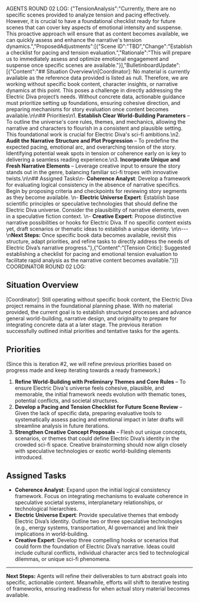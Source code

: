 AGENTS ROUND 02 LOG:
{"TensionAnalysis":"Currently, there are no specific scenes provided to analyze tension and pacing effectively. However, it is crucial to have a foundational checklist ready for future scenes that can cover key aspects of emotional intensity and suspense. This proactive approach will ensure that as content becomes available, we can quickly assess and enhance the narrative's tension dynamics.","ProposedAdjustments":[{"Scene ID":"TBD","Change":"Establish a checklist for pacing and tension evaluation.","Rationale":"This will prepare us to immediately assess and optimize emotional engagement and suspense once specific scenes are available."}],"BulletinboardUpdate":[{"Content":"## Situation Overview\n[Coordinator]: No material is currently available as the reference data provided is listed as null. Therefore, we are working without specific book content, character insights, or narrative dynamics at this point. This poses a challenge in directly addressing the Electric Diva project’s needs. Without concrete data, actionable guidance must prioritize setting up foundations, ensuring cohesive direction, and preparing mechanisms for story evaluation once content becomes available.\n\n## Priorities\n1. **Establish Clear World-Building Parameters** – To outline the universe's core rules, themes, and mechanics, allowing the narrative and characters to flourish in a consistent and plausible setting. This foundational work is crucial for Electric Diva's sci-fi ambitions.\n2. **Audit the Narrative Structure and Plot Progression** – To predefine the expected pacing, emotional arc, and overarching tension of the story. Identifying potential weak spots in tension or coherence early on is key to delivering a seamless reading experience.\n3. **Incorporate Unique and Fresh Narrative Elements** – Leverage creative input to ensure the story stands out in the genre, balancing familiar sci-fi tropes with innovative twists.\n\n## Assigned Tasks\n- **Coherence Analyst**: Develop a framework for evaluating logical consistency in the absence of narrative specifics. Begin by proposing criteria and checkpoints for reviewing story segments as they become available.  \n- **Electric Universe Expert**: Establish base scientific principles or speculative technologies that should define the Electric Diva universe. Consider the plausibility of narrative elements, even in a speculative fiction context.  \n- **Creative Expert**: Propose distinctive narrative possibilities or hooks for Electric Diva. If no specific content exists yet, draft scenarios or thematic ideas to establish a unique identity.  \n\n---\n**Next Steps:** Once specific book data becomes available, revisit this structure, adapt priorities, and refine tasks to directly address the needs of Electric Diva’s narrative progress."},{"Content":"[Tension Critic]: Suggested establishing a checklist for pacing and emotional tension evaluation to facilitate rapid analysis as the narrative content becomes available."}]}
COORDINATOR ROUND 02 LOG: 
## Situation Overview
[Coordinator]: Still operating without specific book content, the Electric Diva project remains in the foundational planning phase. With no material provided, the current goal is to establish structured processes and advance general world-building, narrative design, and originality to prepare for integrating concrete data at a later stage. The previous iteration successfully outlined initial priorities and tentative tasks for the agents.

## Priorities  
(Since this is iteration #2, we will refine previous priorities based on progress made and keep iterating towards a ready framework.)

1. **Refine World-Building with Preliminary Themes and Core Rules** – To ensure Electric Diva's universe feels cohesive, plausible, and memorable, the initial framework needs evolution with thematic tones, potential conflicts, and societal structures.  
2. **Develop a Pacing and Tension Checklist for Future Scene Review** – Given the lack of specific data, preparing evaluative tools to systematically assess pacing and emotional impact in later drafts will streamline analysis in future iterations.  
3. **Strengthen Creative Concept Proposals** – Flesh out unique concepts, scenarios, or themes that could define Electric Diva’s identity in the crowded sci-fi space. Creative brainstorming should now align closely with speculative technologies or exotic world-building elements introduced.

## Assigned Tasks  
- **Coherence Analyst**: Expand upon the initial logical consistency framework. Focus on integrating mechanisms to evaluate coherence in speculative societal systems, interplanetary relationships, or technological hierarchies.  
- **Electric Universe Expert**: Provide speculative themes that embody Electric Diva’s identity. Outline two or three speculative technologies (e.g., energy systems, transportation, AI governance) and link their implications in world-building.  
- **Creative Expert**: Develop three compelling hooks or scenarios that could form the foundation of Electric Diva’s narrative. Ideas could include cultural conflicts, individual character arcs tied to technological dilemmas, or unique sci-fi phenomena.  

---
**Next Steps:** Agents will refine their deliverables to turn abstract goals into specific, actionable content. Meanwhile, efforts will shift to iterative testing of frameworks, ensuring readiness for when actual story material becomes available.